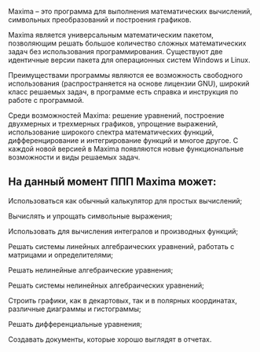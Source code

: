 
Maxima – это программа для выполнения математических вычислений, символьных преобразований и построения графиков.


Maxima является универсальным математическим пакетом, позволяющим решать большое количество сложных математических задач без использования программирования. Существуют две идентичные версии пакета для операционных систем Windows и Linux.

Преимуществами программы являются ее возможность свободного использования (распространяется на основе лицензии GNU), широкий класс решаемых задач, в программе есть справка и инструкция по работе с программой.

Среди возможностей Maxima: решение уравнений, построение двухмерных и трехмерных графиков, упрощение выражений, использование широкого спектра математических функций, дифференцирование и интегрирование функций и многое другое. С каждой новой версией в Maxima появляются новые функциональные возможности и виды решаемых задач.

## На данный момент ППП Maxima может:

Использоваться как обычный калькулятор для простых вычислений;

Вычислять и упрощать символьные выражения;

Использовать для вычисления интегралов и производных функций;

Решать системы линейных алгебраических уравнений, работать с матрицами и определителями;

Решать нелинейные алгебраические уравнения;

Решать системы нелинейных алгебраических уравнений;

Строить графики, как в декартовых, так и в полярных координатах, различные диаграммы и гистограммы;

Решать дифференциальные уравнения;

Создавать документы, которые хорошо выглядят в отчетах.
